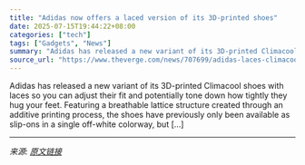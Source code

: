 ```yaml
---
title: "Adidas now offers a laced version of its 3D-printed shoes"
date: 2025-07-15T19:44:22+08:00
categories: ["tech"]
tags: ["Gadgets", "News"]
summary: "Adidas has released a new variant of its 3D-printed Climacool shoes with laces so you can adjust their fit and potentially tone down how tightly they hug your feet. Featuring a breathable lattice stru"
source_url: "https://www.theverge.com/news/707699/adidas-laces-climacool-shoe-3d-printed"
---
```


Adidas has released a new variant of its 3D-printed Climacool shoes with laces so you can adjust their fit and potentially tone down how tightly they hug your feet. Featuring a breathable lattice structure created through an additive printing process, the shoes have previously only been available as slip-ons in a single off-white colorway, but [&#8230;]

---

*来源: [原文链接](https://www.theverge.com/news/707699/adidas-laces-climacool-shoe-3d-printed)*
